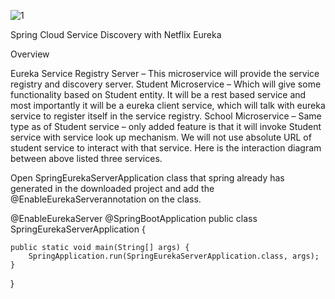 
![1](https://howtodoinjava.com/wp-content/uploads/2017/07/eureka_console_without_anyClient.jpg)

Spring Cloud Service Discovery with Netflix Eureka

Overview

Eureka Service Registry Server – This microservice will provide the service registry and discovery server.
Student Microservice – Which will give some functionality based on Student entity. It will be a rest based service and most importantly it will be a eureka client service, which will talk with eureka service to register itself in the service registry.
School Microservice – Same type as of Student service – only added feature is that it will invoke Student service with service look up mechanism. We will not use absolute URL of student service to interact with that service.
Here is the interaction diagram between above listed three services.


Open SpringEurekaServerApplication class that spring already has generated in the downloaded project and add the @EnableEurekaServerannotation on the class.




@EnableEurekaServer
@SpringBootApplication
public class SpringEurekaServerApplication {
  
    public static void main(String[] args) {
        SpringApplication.run(SpringEurekaServerApplication.class, args);
    }
}
